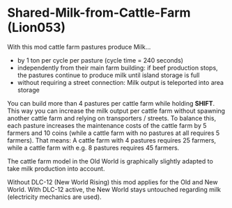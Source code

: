 # Shared-Milk-from-Cattle-Farm (Lion053)

With this mod cattle farm pastures produce Milk...

- by 1 ton per cycle per pasture (cycle time = 240 seconds)
- independently from their main farm building: if beef production stops, the pastures continue to produce milk until island storage is full
- without requiring a street connection: Milk output is teleported into area storage

You can build more than 4 pastures per cattle farm while holding **SHIFT**.
This way you can increase the milk output per cattle farm without spawning another cattle farm and relying on transporters / streets.
To balance this, each pasture increases the maintenance costs of the cattle farm by 5 farmers and 10 coins (while a cattle farm with no pastures at all requires 5 farmers).
That means: A cattle farm with 4 pastures requires 25 farmers, while a cattle farm with e.g. 8 pastures requires 45 farmers.

The cattle farm model in the Old World is graphically slightly adapted to take milk production into account.

Without DLC-12 (New World Rising) this mod applies for the Old and New World.
With DLC-12 active, the New World stays untouched regarding milk (electricity mechanics are used).
